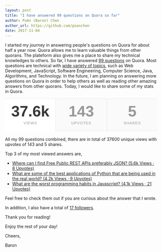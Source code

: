 ```yaml
---
layout: post
title: "I have answered 99 questions on Quora so far"
author: PoAn (Baron) Chen
author_url: https://github.com/poanchen
date: 2017-11-04
---
```

I started my journey in answering people's questions on Quora for about half a year now. Quora allows me to learn valuable things from other quorans. The plateform also gives me a place to share my technical knowledges to others. So far, I have answered [99 questions](https://www.quora.com/profile/PoAn-Baron-Chen-1) on Quora. Most questions are technical with [wide variety of topics](https://www.quora.com/profile/PoAn-Baron-Chen-1/topics), such as Web Development, JavaScript, Software Engineering, Computer Science, Java, Algorithms, and Technology. In the future, I am planning on answering more questions on Quora in order to help others as well as reading other amazing answers from other quorans. Today, I would like to share some of my stats in Quora.

<img src="/img/2017/11/04/I-have-answered-99-questions-on-Quora-so-far/PoAn (Baron) Chen Quora stats.png" alt="PoAn (Baron) Chen Quora stats">

All my 99 questions combined, there are in total of 37600 unique views with upvotes of 143 and 5 shares.

Top 3 of my most viewed answers are,

- [Where can I find Free Public REST APIs preferably JSON? (5.6k Views · 8 Upvotes)](https://www.quora.com/Where-can-I-find-Free-Public-REST-APIs-preferably-JSON/answer/PoAn-Baron-Chen-1)
- [What are some of the best applications of Python that are being used in the real world? (4.2k Views · 9 Upvotes)](https://www.quora.com/What-are-some-of-the-best-applications-of-Python-that-are-being-used-in-the-real-world/answer/PoAn-Baron-Chen-1)
- [What are the worst programming habits in Javascript? (4.1k Views · 21 Upvotes)](https://www.quora.com/What-are-the-worst-programming-habits-in-Javascript/answer/PoAn-Baron-Chen-1)

Feel free to check them out if you are curious about the answer that I wrote.

In addition, I also have a total of [17 followers](https://www.quora.com/profile/PoAn-Baron-Chen-1/followers).

Thank you for reading!

Enjoy the rest of your day!

Cheers,

Baron
